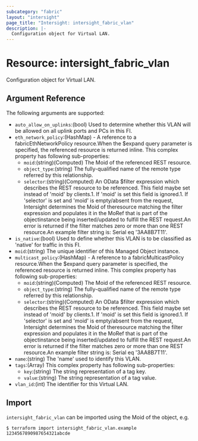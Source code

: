 ```yaml
---
subcategory: "fabric"
layout: "intersight"
page_title: "Intersight: intersight_fabric_vlan"
description: |-
  Configuration object for Virtual LAN.
---
```


# Resource: intersight_fabric_vlan
Configuration object for Virtual LAN.
## Argument Reference
The following arguments are supported:
* `auto_allow_on_uplinks`:(bool) Used to determine whether this VLAN will be allowed on all uplink ports and PCs in this FI. 
* `eth_network_policy`:(HashMap) - A reference to a fabricEthNetworkPolicy resource.When the $expand query parameter is specified, the referenced resource is returned inline. 
This complex property has following sub-properties:
  + `moid`:(string)(Computed) The Moid of the referenced REST resource. 
  + `object_type`:(string) The fully-qualified name of the remote type referred by this relationship. 
  + `selector`:(string)(Computed) An OData $filter expression which describes the REST resource to be referenced. This field maybe set instead of 'moid' by clients.1. If 'moid' is set this field is ignored.1. If 'selector' is set and 'moid' is empty/absent from the request, Intersight determines the Moid of theresource matching the filter expression and populates it in the MoRef that is part of the objectinstance being inserted/updated to fulfill the REST request.An error is returned if the filter matches zero or more than one REST resource.An example filter string is: Serial eq '3AA8B7T11'. 
* `is_native`:(bool) Used to define whether this VLAN is to be classified as 'native' for traffic in this FI. 
* `moid`:(string) The unique identifier of this Managed Object instance. 
* `multicast_policy`:(HashMap) - A reference to a fabricMulticastPolicy resource.When the $expand query parameter is specified, the referenced resource is returned inline. 
This complex property has following sub-properties:
  + `moid`:(string)(Computed) The Moid of the referenced REST resource. 
  + `object_type`:(string) The fully-qualified name of the remote type referred by this relationship. 
  + `selector`:(string)(Computed) An OData $filter expression which describes the REST resource to be referenced. This field maybe set instead of 'moid' by clients.1. If 'moid' is set this field is ignored.1. If 'selector' is set and 'moid' is empty/absent from the request, Intersight determines the Moid of theresource matching the filter expression and populates it in the MoRef that is part of the objectinstance being inserted/updated to fulfill the REST request.An error is returned if the filter matches zero or more than one REST resource.An example filter string is: Serial eq '3AA8B7T11'. 
* `name`:(string) The 'name' used to identify this VLAN. 
* `tags`:(Array)
This complex property has following sub-properties:
  + `key`:(string) The string representation of a tag key. 
  + `value`:(string) The string representation of a tag value. 
* `vlan_id`:(int) The identifier for this Virtual LAN. 


## Import
`intersight_fabric_vlan` can be imported using the Moid of the object, e.g.
```
$ terraform import intersight_fabric_vlan.example 1234567890987654321abcde
``` 